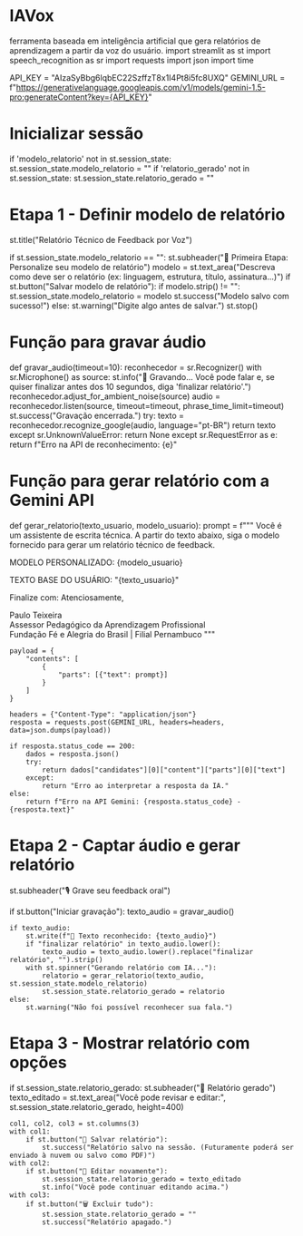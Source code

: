 # IAVox
ferramenta baseada em inteligência artificial que gera relatórios de aprendizagem a partir da voz do usuário.
import streamlit as st
import speech_recognition as sr
import requests
import json
import time

API_KEY = "AIzaSyBbg6lqbEC22SzffzT8x1I4Pt8i5fc8UXQ"
GEMINI_URL = f"https://generativelanguage.googleapis.com/v1/models/gemini-1.5-pro:generateContent?key={API_KEY}"

# Inicializar sessão
if 'modelo_relatorio' not in st.session_state:
    st.session_state.modelo_relatorio = ""
if 'relatorio_gerado' not in st.session_state:
    st.session_state.relatorio_gerado = ""

# Etapa 1 - Definir modelo de relatório
st.title("Relatório Técnico de Feedback por Voz")

if st.session_state.modelo_relatorio == "":
    st.subheader("📌 Primeira Etapa: Personalize seu modelo de relatório")
    modelo = st.text_area("Descreva como deve ser o relatório (ex: linguagem, estrutura, título, assinatura...)")
    if st.button("Salvar modelo de relatório"):
        if modelo.strip() != "":
            st.session_state.modelo_relatorio = modelo
            st.success("Modelo salvo com sucesso!")
        else:
            st.warning("Digite algo antes de salvar.")
    st.stop()

# Função para gravar áudio
def gravar_audio(timeout=10):
    reconhecedor = sr.Recognizer()
    with sr.Microphone() as source:
        st.info("🎤 Gravando... Você pode falar e, se quiser finalizar antes dos 10 segundos, diga 'finalizar relatório'.")
        reconhecedor.adjust_for_ambient_noise(source)
        audio = reconhecedor.listen(source, timeout=timeout, phrase_time_limit=timeout)
        st.success("Gravação encerrada.")
    try:
        texto = reconhecedor.recognize_google(audio, language="pt-BR")
        return texto
    except sr.UnknownValueError:
        return None
    except sr.RequestError as e:
        return f"Erro na API de reconhecimento: {e}"

# Função para gerar relatório com a Gemini API
def gerar_relatorio(texto_usuario, modelo_usuario):
    prompt = f"""
Você é um assistente de escrita técnica. A partir do texto abaixo, siga o modelo fornecido para gerar um relatório técnico de feedback.

MODELO PERSONALIZADO:
{modelo_usuario}

TEXTO BASE DO USUÁRIO:
"{texto_usuario}"

Finalize com:
Atenciosamente,

Paulo Teixeira  
Assessor Pedagógico da Aprendizagem Profissional  
Fundação Fé e Alegria do Brasil | Filial Pernambuco
"""

    payload = {
        "contents": [
            {
                "parts": [{"text": prompt}]
            }
        ]
    }

    headers = {"Content-Type": "application/json"}
    resposta = requests.post(GEMINI_URL, headers=headers, data=json.dumps(payload))

    if resposta.status_code == 200:
        dados = resposta.json()
        try:
            return dados["candidates"][0]["content"]["parts"][0]["text"]
        except:
            return "Erro ao interpretar a resposta da IA."
    else:
        return f"Erro na API Gemini: {resposta.status_code} - {resposta.text}"

# Etapa 2 - Captar áudio e gerar relatório
st.subheader("🎙️ Grave seu feedback oral")

if st.button("Iniciar gravação"):
    texto_audio = gravar_audio()

    if texto_audio:
        st.write(f"📝 Texto reconhecido: {texto_audio}")
        if "finalizar relatório" in texto_audio.lower():
            texto_audio = texto_audio.lower().replace("finalizar relatório", "").strip()
        with st.spinner("Gerando relatório com IA..."):
            relatorio = gerar_relatorio(texto_audio, st.session_state.modelo_relatorio)
            st.session_state.relatorio_gerado = relatorio
    else:
        st.warning("Não foi possível reconhecer sua fala.")

# Etapa 3 - Mostrar relatório com opções
if st.session_state.relatorio_gerado:
    st.subheader("📄 Relatório gerado")
    texto_editado = st.text_area("Você pode revisar e editar:", st.session_state.relatorio_gerado, height=400)

    col1, col2, col3 = st.columns(3)
    with col1:
        if st.button("💾 Salvar relatório"):
            st.success("Relatório salvo na sessão. (Futuramente poderá ser enviado à nuvem ou salvo como PDF)")
    with col2:
        if st.button("📝 Editar novamente"):
            st.session_state.relatorio_gerado = texto_editado
            st.info("Você pode continuar editando acima.")
    with col3:
        if st.button("🗑️ Excluir tudo"):
            st.session_state.relatorio_gerado = ""
            st.success("Relatório apagado.")
